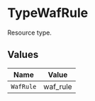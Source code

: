 # TypeWafRule

Resource type.


## Values

| Name      | Value     |
| --------- | --------- |
| `WafRule` | waf_rule  |